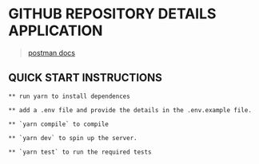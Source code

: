 # GITHUB REPOSITORY DETAILS APPLICATION

>[postman docs](https://documenter.getpostman.com/view/9775449/Uz5MFE8P)

## QUICK START INSTRUCTIONS

```
** run yarn to install dependences

** add a .env file and provide the details in the .env.example file.

** `yarn compile` to compile

** `yarn dev` to spin up the server.

** `yarn test` to run the required tests
```